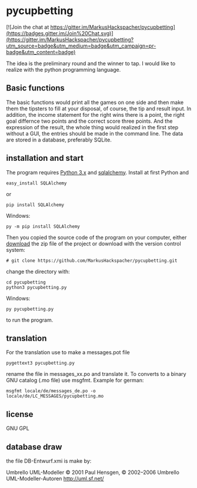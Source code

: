 pycupbetting
============

[![Join the chat at https://gitter.im/MarkusHackspacher/pycupbetting](https://badges.gitter.im/Join%20Chat.svg)](https://gitter.im/MarkusHackspacher/pycupbetting?utm_source=badge&utm_medium=badge&utm_campaign=pr-badge&utm_content=badge)

The idea is the preliminary round and the winner to tap. 
I would like to realize with the python programming language. 

Basic functions
---------------

The basic functions would print all the games on one side and then make them
the tipsters to fill at your disposal, of course, the tip and result input.
In addition, the income statement for the right wins there is a point, the
right goal differnce two points and the correct score three points.
And the expression of the result, the whole thing would realized in the first
step without a GUI, the entries should be made in the command line.
The data are stored in a database, preferably SQLite.

installation and start
----------------------

The program requires [Python 3.x](http://www.python.org/download/)
and [sqlalchemy](http://www.sqlalchemy.org/).
Install at first Python and

```
easy_install SQLAlchemy
```
or
```
pip install SQLAlchemy
```
Windows:
```
py -m pip install SQLAlchemy
```
Then you copied the source code of the program on your computer,
either [download](https://github.com/MarkusHackspacher/pycupbetting) the zip file of the project or download with the version control system:

```
# git clone https://github.com/MarkusHackspacher/pycupbetting.git
```
change the directory with:
```
cd pycupbetting
python3 pycupbetting.py
```
Windows:
```
py pycupbetting.py
```
to run the program.

translation
-----------

For the translation use to make a messages.pot file

```
pygettext3 pycupbetting.py
```

rename the file in messages_xx.po and translate it.
To converts to a binary GNU catalog (.mo file) use msgfmt. Example for german:

```
msgfmt locale/de/messages_de.po -o locale/de/LC_MESSAGES/pycupbetting.mo
```

license
-------

GNU GPL

database draw
-------------

the file DB-Entwurf.xmi is make by:

Umbrello UML-Modeller
© 2001 Paul Hensgen, © 2002–2006 Umbrello UML-Modeller-Autoren
http://uml.sf.net/

